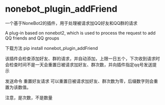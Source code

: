 # nonebot_plugin_addFriend
一个基于NoneBot2的插件，用于处理被请求加QQ好友和QQ群的请求


A plug-in based on nonebot2, which is used to process the request to add QQ friends and QQ groups


下载方法 pip install nonebot_plugin_addFriend


该插件会检查添加好友、群的请求，并自动添加，上限一日五个，下次收到请求时会检查时间不是一天会重置日被请求加好友、群次数，并向插件指定qq号发送提示


发送命令 重置好友请求 可以重置日被请求加好友、群次数为零，后缀数字则会重置为该数值。
 
 
注意，是次数，不是数量
